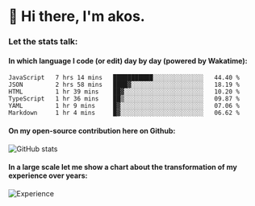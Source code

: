 # 👋 Hi there, I'm akos. 


### Let the stats talk:


#### In which language I code (or edit) day by day (powered by Wakatime): 

<!--START_SECTION:waka-->

```text
JavaScript   7 hrs 14 mins   ███████████░░░░░░░░░░░░░░   44.40 %
JSON         2 hrs 58 mins   ████▓░░░░░░░░░░░░░░░░░░░░   18.19 %
HTML         1 hr 39 mins    ██▓░░░░░░░░░░░░░░░░░░░░░░   10.20 %
TypeScript   1 hr 36 mins    ██▒░░░░░░░░░░░░░░░░░░░░░░   09.87 %
YAML         1 hr 9 mins     █▓░░░░░░░░░░░░░░░░░░░░░░░   07.06 %
Markdown     1 hr 4 mins     █▓░░░░░░░░░░░░░░░░░░░░░░░   06.62 %
```

<!--END_SECTION:waka-->

#### On my open-source contribution here on Github:
 
![GitHub stats](https://github-readme-stats.vercel.app/api?username=akosbalasko)

#### In a large scale let me show a chart about the transformation of my experience over years:   

![Experience](https://cr-skills-chart-widget.azurewebsites.net/api/api?username=akosbalasko)
